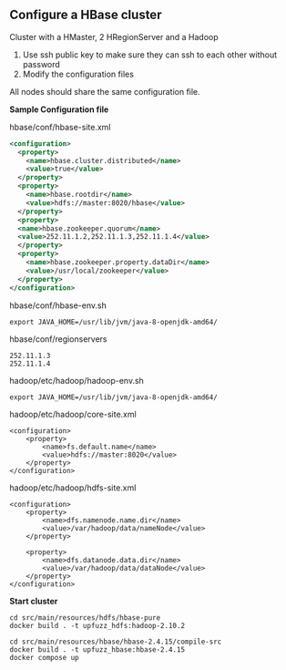  ## Configure a HBase cluster
 
Cluster with a HMaster, 2 HRegionServer and a Hadoop
1. Use ssh public key to make sure they can ssh to each other without password
2. Modify the configuration files

All nodes should share the same configuration file.

**Sample Configuration file**

hbase/conf/hbase-site.xml
```xml
<configuration>
  <property>
    <name>hbase.cluster.distributed</name>
    <value>true</value>
  </property>
  <property>
    <name>hbase.rootdir</name>
    <value>hdfs://master:8020/hbase</value>
  </property>
  <property>
  <name>hbase.zookeeper.quorum</name>
  <value>252.11.1.2,252.11.1.3,252.11.1.4</value>
  </property>
  <property>
    <name>hbase.zookeeper.property.dataDir</name>
    <value>/usr/local/zookeeper</value>
  </property>
</configuration>
```

hbase/conf/hbase-env.sh
```shell
export JAVA_HOME=/usr/lib/jvm/java-8-openjdk-amd64/
```

hbase/conf/regionservers
```shell
252.11.1.3
252.11.1.4
```

hadoop/etc/hadoop/hadoop-env.sh
```shell
export JAVA_HOME=/usr/lib/jvm/java-8-openjdk-amd64/
```

hadoop/etc/hadoop/core-site.xml
```shell
<configuration>
    <property>
        <name>fs.default.name</name>
        <value>hdfs://master:8020</value>
    </property>
</configuration>
```

hadoop/etc/hadoop/hdfs-site.xml
```shell
<configuration>
    <property>
        <name>dfs.namenode.name.dir</name>
        <value>/var/hadoop/data/nameNode</value>
    </property>

    <property>
        <name>dfs.datanode.data.dir</name>
        <value>/var/hadoop/data/dataNode</value>
    </property>
</configuration>
```

**Start cluster**
```shell
cd src/main/resources/hdfs/hbase-pure
docker build . -t upfuzz_hdfs:hadoop-2.10.2
```

```shell
cd src/main/resources/hbase/hbase-2.4.15/compile-src
docker build . -t upfuzz_hbase:hbase-2.4.15
docker compose up
```
